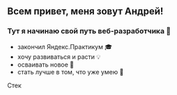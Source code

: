 ## Всем привет, меня зовут Андрей! 

### Тут я начинаю свой путь веб-разработчика 👋
 
 - закончил Яндекс.Практикум :mortar_board: 
 - хочу развиваться и расти :bulb:
 - осваивать новое :rocket:
 - стать лучше в том, что уже умею :tractor:

Стек


<!--
**hadzime13/hadzime13** is a ✨ _special_ ✨ repository because its `README.md` (this file) appears on your GitHub profile.

Here are some ideas to get you started:

- 🔭 I’m currently working on ...
- 🌱 I’m currently learning ...
- 👯 I’m looking to collaborate on ...
- 🤔 I’m looking for help with ...
- 💬 Ask me about ...
- 📫 How to reach me: ...
- 😄 Pronouns: ...
- ⚡ Fun fact: ...
-->
